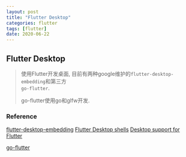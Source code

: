 ```yaml
---
layout: post
title: "Flutter Desktop"
categories: flutter
tags: [flutter]
date: 2020-06-22
---
```


## Flutter Desktop

> 使用Flutter开发桌面, 目前有两种google维护的`flutter-desktop-embedding`和第三方  
> `go-flutter`. 
>
> go-flutter使用go和glfw开发.



### Reference

[flutter-desktop-embedding](https://github.com/google/flutter-desktop-embedding)
[Flutter Desktop shells](https://github.com/flutter/flutter/wiki/Desktop-shells)
[Desktop support for Flutter](https://flutter.dev/desktop)


[go-flutter](https://github.com/go-flutter-desktop/go-flutter)
